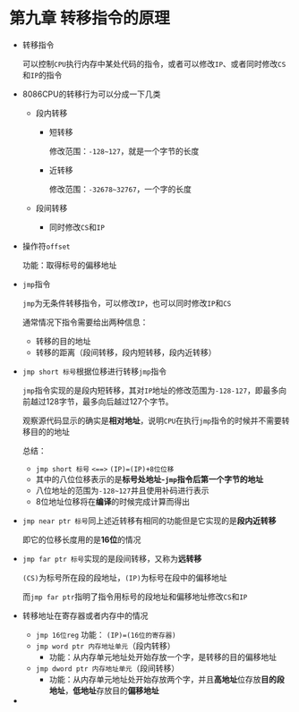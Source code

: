 # 第九章 转移指令的原理

- 转移指令

  可以控制`CPU`执行内存中某处代码的指令，或者可以修改`IP`、或者同时修改`CS`和`IP`的指令

  

- 8086CPU的转移行为可以分成一下几类

  - 段内转移

    - 短转移

      修改范围：`-128~127`，就是一个字节的长度

    - 近转移

      修改范围：`-32678~32767`，一个字的长度

  - 段间转移

    - 同时修改`CS`和`IP`



- 操作符`offset`

  功能：取得标号的偏移地址



- `jmp`指令

  `jmp`为无条件转移指令，可以修改`IP`，也可以同时修改`IP`和`CS`

  通常情况下指令需要给出两种信息：

  - 转移的目的地址
  - 转移的距离（段间转移，段内短转移，段内近转移）



- `jmp short 标号`根据位移进行转移`jmp`指令

  `jmp`指令实现的是段内短转移，其对`IP`地址的修改范围为`-128-127`，即最多向前越过128字节，最多向后越过127个字节。

  观察源代码显示的确实是**相对地址**，说明`CPU`在执行`jmp`指令的时候并不需要转移目的的地址

  总结：

  - `jmp short 标号` `<==>` `(IP)=(IP)+8位位移`
  - 其中的八位位移表示的是**标号处地址-`jmp`指令后第一个字节的地址**
  - 八位地址的范围为`-128~127`并且使用补码进行表示
  - 8位地址位移将在**编译**的时候完成计算而得出



- `jmp near ptr 标号`同上述近转移有相同的功能但是它实现的是**段内近转移**

  即它的位移长度用的是**16位**的情况



- `jmp far ptr 标号`实现的是段间转移，又称为**远转移**

  `(CS)`为标号所在段的段地址，`(IP)`为标号在段中的偏移地址

  而`jmp far ptr`指明了指令用标号的段地址和偏移地址修改`CS`和`IP`



- 转移地址在寄存器或者内存中的情况
  - `jmp 16位reg` 功能： `(IP)=(16位的寄存器)`
  - `jmp word ptr 内存地址单元`（段内转移）
    - 功能：从内存单元地址处开始存放一个字，是转移的目的偏移地址
  - `jmp dword ptr 内存地址单元`（段间转移）
    - 功能：从内存单元地址处开始存放两个字，并且**高地址**位存放**目的段地址**，**低地址**存放目的**偏移地址**



- 









